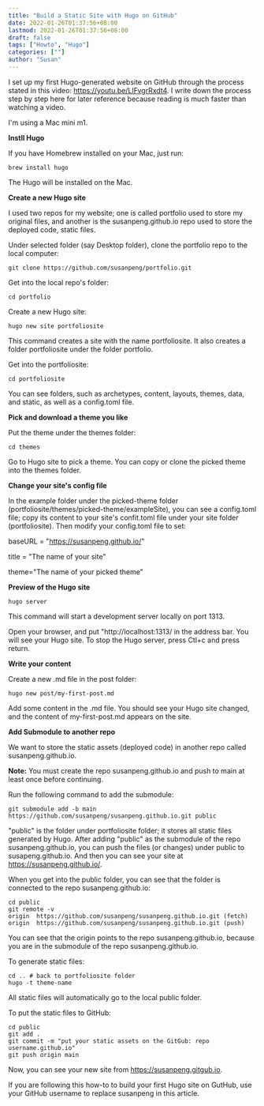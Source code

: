 ```yaml
---
title: "Build a Static Site with Hugo on GitHub"
date: 2022-01-26T01:37:56+08:00
lastmod: 2022-01-26T01:37:56+08:00
draft: false
tags: ["Howto", "Hugo"]
categories: [""]
author: "Susan"
---
```


I set up my first Hugo-generated website on GitHub through the process stated in this video: https://youtu.be/LIFvgrRxdt4. I write down the process step by step here for later reference because reading is much faster than watching a video.

I'm using a Mac mini m1.

**Instll Hugo**

If you have Homebrew installed on your Mac, just run:
```shell
brew install hugo
```
The Hugo will be installed on the Mac.

**Create a new Hugo site**

I used two repos for my website; one is called portfolio used to store my original files, and another is the susanpeng.github.io repo used to store the deployed code, static files.

Under selected folder (say Desktop folder), clone the portfolio repo to the local computer:
```shell
git clone https://github.com/susanpeng/portfolio.git
```
Get into the local repo's folder:
```shell
cd portfolio
```
Create a new Hugo site:
```shell
hugo new site portfoliosite
```
This command creates a site with the name portfoliosite. It also creates a folder portfoliosite under the folder portfolio.

Get into the portfoliosite:
```shell
cd portfoliosite
```
You can see folders, such as archetypes, content, layouts, themes, data, and static, as well as a config.toml file.

**Pick and download a theme you like**

Put the theme under the themes folder:
```shell
cd themes
```
Go to Hugo site to pick a theme.
You can copy or clone the picked theme into the themes folder.

**Change your site's config file**

In the example folder under the picked-theme folder (portfoliosite/themes/picked-theme/exampleSite), you can see a config.toml file; copy its content to your site's confit.toml file under your site folder (portfoliosite).
Then modify your config.toml file to set:

baseURL = "https://susanpeng.github.io/"

title = "The name of your site"

theme="The name of your picked theme"

**Preview of the Hugo site**
```shell
hugo server
```
This command will start a development server locally on port 1313.

Open your browser, and put "http://localhost:1313/ in the address bar. You will see your Hugo site.
To stop the Hugo server, press Ctl+c and press return.

**Write your content**

Create a new .md file in the post folder:
```shell
hugo new post/my-first-post.md
```
Add some content in the .md file. You should see your Hugo site changed, and the content of my-first-post.md appears on the site.

**Add Submodule to another repo**

We want to store the static assets (deployed code) in another repo called susanpeng.github.io. 

**Note:** You must create the repo susanpeng.github.io and push to main at least once before continuing.


Run the following command to add the submodule:
```shell
git submodule add -b main https://github.com/susanpeng/susanpeng.github.io.git public
```
"public" is the folder under portfoliosite folder; it stores all static files generated by Hugo. After adding "public" as the submodule of the repo susanpeng.github.io, you can push the files (or changes) under public to susapeng.github.io. And then you can see your site at https://susanpeng.github.io/.

When you get into the public folder, you can see that the folder is connected to the repo susanpeng.github.io:
```shell
cd public
git remote -v
origin	https://github.com/susanpeng/susanpeng.github.io.git (fetch)
origin	https://github.com/susanpeng/susanpeng.github.io.git (push)
```
You can see that the origin points to the repo susanpeng.github.io, because you are in the submodule of the repo susanpeng.github.io.

To generate static files:
```shell
cd .. # back to portfoliosite folder
hugo -t theme-name
``` 
All static files will automatically go to the local public folder.

To put the static files to GitHub:
```shell
cd public
git add .
git commit -m "put your static assets on the GitGub: repo username.github.io"
git push origin main
```
Now, you can see your new site from https://susanpeng.gitgub.io.

If you are following this how-to to build your first Hugo site on GutHub, use your GitHub username to replace susanpeng in this article.



